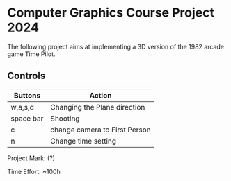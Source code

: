 # Computer Graphics Course Project 2024

The following project aims at implementing a 3D version of the 1982 arcade game Time Pilot.

## Controls
| Buttons | Action |
| ------- | ------ |
| w,a,s,d | Changing the Plane direction |
| space bar | Shooting |
| c | change camera to First Person |
| n | Change time setting |

Project Mark: (?)

Time Effort: ~100h
